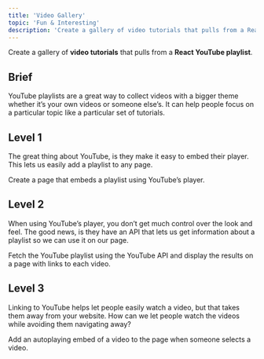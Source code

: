 ```yaml
---
title: 'Video Gallery'
topic: 'Fun & Interesting'
description: 'Create a gallery of video tutorials that pulls from a React YouTube playlist.'
---
```

Create a gallery of <strong className="color-blue">video tutorials</strong> that pulls from a <strong className="color-purple">React YouTube playlist</strong>.

## Brief

YouTube playlists are a great way to collect videos with a bigger theme whether it’s your own videos or someone else’s. It can help people focus on a particular topic like a particular set of tutorials.

## Level 1

The great thing about YouTube, is they make it easy to embed their player. This lets us easily add a playlist to any page.

Create a page that embeds a playlist using YouTube’s player.

## Level 2

When using YouTube’s player, you don’t get much control over the look and feel. The good news, is they have an API that lets us get information about a playlist so we can use it on our page.

Fetch the YouTube playlist using the YouTube API and display the results on a page with links to each video.

## Level 3

Linking to YouTube helps let people easily watch a video, but that takes them away from your website. How can we let people watch the videos while avoiding them navigating away?

Add an autoplaying embed of a video to the page when someone selects a video.


